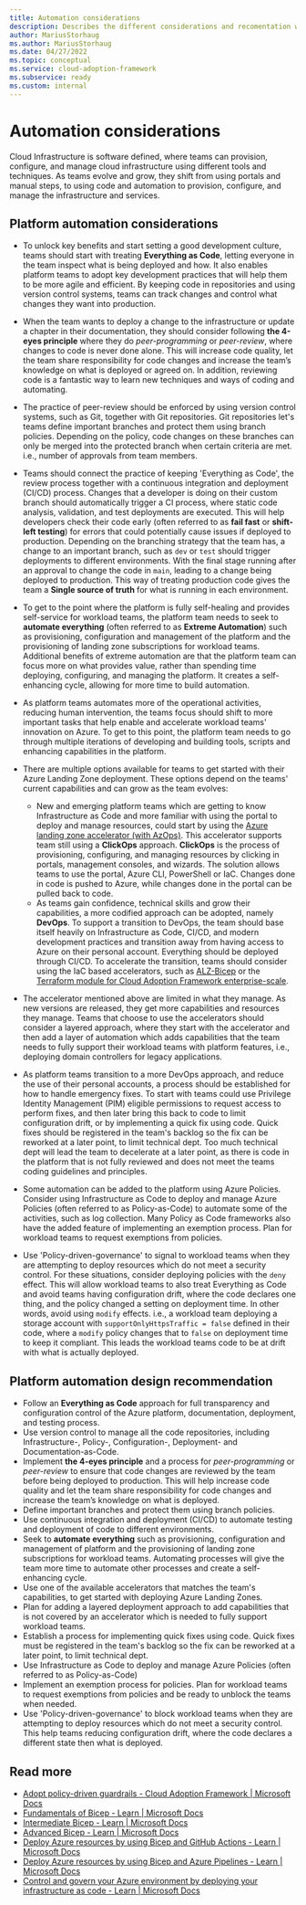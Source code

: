 ```yaml
---
title: Automation considerations
description: Describes the different considerations and recomentation when automating deployment of Azure Landing Zone and platform services
author: MariusStorhaug
ms.author: MariusStorhaug
ms.date: 04/27/2022
ms.topic: conceptual
ms.service: cloud-adoption-framework
ms.subservice: ready
ms.custom: internal
---
```


# Automation considerations

Cloud Infrastructure is software defined, where teams can provision, configure, and manage cloud infrastructure using
different tools and techniques. As teams evolve and grow, they shift from using portals and manual steps,
to using code and automation to provision, configure, and manage the infrastructure and services.

## Platform automation considerations

- To unlock key benefits and start setting a good development culture, teams should start with treating **Everything as Code**,
letting everyone in the team inspect what is being deployed and how. It also enables platform teams to adopt key
development practices that will help them to be more agile and efficient. By keeping code in repositories and using version
control systems, teams can track changes and control what changes they want into production.

- When the team wants to deploy a change to the infrastructure or update a chapter in their documentation, they should consider following
**the 4-eyes principle** where they do _peer-programming_ or _peer-review_, where changes to code is never done alone. This will increase
code quality, let the team share responsibility for code changes and increase the team’s knowledge on what is deployed or agreed on.
In addition, reviewing code is a fantastic way to learn new techniques and ways of coding and automating.

- The practice of peer-review should be enforced by using version control systems, such as Git, together with Git repositories. Git repositories
let's teams define important branches and protect them using branch policies. Depending on the policy, code changes on these branches can only
be merged into the protected branch when certain criteria are met. i.e., number of approvals from team members.

- Teams should connect the practice of keeping 'Everything as Code', the review process together with a continuous integration and deployment (CI/CD)
process. Changes that a developer is doing on their custom branch should automatically trigger a CI process, where static code analysis, validation, and test deployments
are executed. This will help developers check their code early (often referred to as **fail fast** or **shift-left testing**) for errors that could potentially cause
issues if deployed to production. Depending on the branching strategy that the team has, a change to an important branch, such as `dev` or `test` should
trigger deployments to different environments. With the final stage running after an approval to change the code in `main`, leading to a change being
deployed to production. This way of treating production code gives the team a **Single source of truth** for what is running in each environment.

- To get to the point where the platform is fully self-healing and provides self-service for workload teams, the platform team needs to seek to **automate everything**
  (often referred to as **Extreme Automation**) such as provisioning, configuration and management of the platform and the provisioning of landing zone
  subscriptions for workload teams. Additional benefits of extreme automation are that the platform team can focus more on what provides value, rather than spending time
  deploying, configuring, and managing the platform. It creates a self-enhancing cycle, allowing for more time to build automation.

- As platform teams automates more of the operational activities, reducing human intervention, the teams focus should shift to more important tasks that help
enable and accelerate workload teams' innovation on Azure. To get to this point, the platform team needs to go through multiple iterations of developing and
building tools, scripts and enhancing capabilities in the platform.

- There are multiple options available for teams to get started with their Azure Landing Zone deployment. These options depend on the teams' current capabilities
and can grow as the team evolves:
  - New and emerging platform teams which are getting to know Infrastructure as Code and more familiar with using the portal to deploy and manage resources,
    could start by using the [Azure landing zone accelerator (with AzOps)](\landing-zone\index.md#azure-landing-zone-accelerator). This accelerator
    supports team still using a **ClickOps** approach. **ClickOps** is the process of provisioning, configuring, and managing resources by clicking in portals, management
    consoles, and wizards. The solution allows teams to use the portal, Azure CLI, PowerShell or IaC. Changes done in code is pushed to Azure, while changes done
    in the portal can be pulled back to code.
  - As teams gain confidence, technical skills and grow their capabilities, a more codified approach can be adopted, namely **DevOps**. To support a transition to
    DevOps, the team should base itself heavily on Infrastructure as Code, CI/CD, and modern development practices and transition away from having access to Azure on their
    personal account. Everything should be deployed through CI/CD. To accelerate the transition, teams should consider using the IaC based accelerators,
    such as [ALZ-Bicep](https://github.com/Azure/ALZ-Bicep) or the [Terraform module for Cloud Adoption Framework enterprise-scale](../enterprise-scale/terraform-module-caf-enterprise-scale.md).

- The accelerator mentioned above are limited in what they manage. As new versions are released, they get more capabilities and resources they manage. Teams that choose
  to use the accelerators should consider a layered approach, where they start with the accelerator and then add a layer of automation which adds capabilities that the team
  needs to fully support their workload teams with platform features, i.e., deploying domain controllers for legacy applications.

- As platform teams transition to a more DevOps approach, and reduce the use of their personal accounts, a process should be established for how to handle emergency fixes.
  To start with teams could use Privilege Identity Management (PIM) eligible permissions to request access to perform fixes, and then later bring this back to code to limit configuration drift,
  or by implementing a quick fix using code. Quick fixes should be registered in the team's backlog so the fix can be reworked at a later point, to limit technical dept. Too much technical
  dept will lead the team to decelerate at a later point, as there is code in the platform that is not fully reviewed and does not meet the teams coding guidelines and principles.

- Some automation can be added to the platform using Azure Policies. Consider using Infrastructure as Code to deploy and manage Azure Policies (often referred to as Policy-as-Code)
  to automate some of the activities, such as log collection. Many Policy as Code frameworks also have the added feature of implementing an exemption process. Plan for workload teams to
  request exemptions from policies.

- Use 'Policy-driven-governance' to signal to workload teams when they are attempting to deploy resources which do not meet a security control. For these situations, consider deploying policies
  with the `deny` effect. This will allow workload teams to also treat Everything as Code and avoid teams having configuration drift, where the code declares one thing, and the policy changed a setting
  on deployment time. In other words, avoid using `modify` effects. i.e., a workload team deploying a storage account with `supportOnlyHttpsTraffic = false` defined in their code, where a `modify` policy
  changes that to `false` on deployment time to keep it compliant. This leads the workload teams code to be at drift with what is actually deployed.

## Platform automation design recommendation

- Follow an **Everything as Code** approach for full transparency and configuration control of the Azure platform, documentation, deployment, and testing process.
- Use version control to manage all the code repositories, including Infrastructure-, Policy-, Configuration-, Deployment- and Documentation-as-Code.
- Implement **the 4-eyes principle** and a process for _peer-programming_ or _peer-review_ to ensure that code changes are reviewed by the team before being
  deployed to production. This will help increase code quality and let the team share responsibility for code changes and increase the team’s knowledge on what is deployed.
- Define important branches and protect them using branch policies.
- Use continuous integration and deployment (CI/CD) to automate testing and deployment of code to different environments.
- Seek to **automate everything** such as provisioning, configuration and management of platform and the provisioning of landing zone subscriptions for workload teams.
  Automating processes will give the team more time to automate other processes and create a self-enhancing cycle.
- Use one of the available accelerators that matches the team's capabilities, to get started with deploying Azure Landing Zones.
- Plan for adding a layered deployment approach to add capabilities that is not covered by an accelerator which is needed to fully support workload teams.
- Establish a process for implementing quick fixes using code. Quick fixes must be registered in the team's backlog so the fix can be reworked at a later point, to limit technical dept.
- Use Infrastructure as Code to deploy and manage Azure Policies (often referred to as Policy-as-Code)
- Implement an exemption process for policies. Plan for workload teams to request exemptions from policies and be ready to unblock the teams when needed.
- Use 'Policy-driven-governance' to block workload teams when they are attempting to deploy resources which do not meet a security control. This help teams reducing configuration
  drift, where the code declares a different state then what is deployed.

## Read more

- [Adopt policy-driven guardrails - Cloud Adoption Framework | Microsoft Docs](https://docs.microsoft.com/azure/cloud-adoption-framework/ready/enterprise-scale/dine-guidance)
- [Fundamentals of Bicep - Learn | Microsoft Docs](https://docs.microsoft.com/learn/paths/fundamentals-bicep/)
- [Intermediate Bicep - Learn | Microsoft Docs](https://docs.microsoft.com/learn/paths/intermediate-bicep/)
- [Advanced Bicep - Learn | Microsoft Docs](https://docs.microsoft.com/learn/paths/advanced-bicep/)
- [Deploy Azure resources by using Bicep and GitHub Actions - Learn | Microsoft Docs](https://docs.microsoft.com/learn/paths/bicep-github-actions/)
- [Deploy Azure resources by using Bicep and Azure Pipelines - Learn | Microsoft Docs](https://docs.microsoft.com/learn/paths/bicep-azure-pipelines/)
- [Control and govern your Azure environment by deploying your infrastructure as code - Learn | Microsoft Docs](https://docs.microsoft.com/learn/modules/control-govern-azure-environment-deploying-infrastructure-code/)
